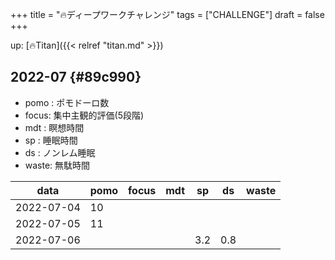 +++
title = "🔥ディープワークチャレンジ"
tags = ["CHALLENGE"]
draft = false
+++

up: [🔥Titan]({{< relref "titan.md" >}})


## 2022-07 {#89c990}

-   pomo : ポモドーロ数
-   focus: 集中主観的評価(5段階)
-   mdt  : 瞑想時間
-   sp   : 睡眠時間
-   ds   : ノンレム睡眠
-   waste: 無駄時間

| data       | pomo | focus | mdt | sp  | ds  | waste |
|------------|------|-------|-----|-----|-----|-------|
| 2022-07-04 | 10   |       |     |     |     |       |
| 2022-07-05 | 11   |       |     |     |     |       |
| 2022-07-06 |      |       |     | 3.2 | 0.8 |       |

